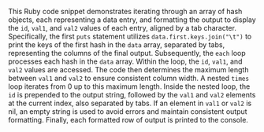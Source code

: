 This Ruby code snippet demonstrates iterating through an array of hash objects, each representing a data entry, and formatting the output to display the `id`, `val1`, and `val2` values of each entry, aligned by a tab character. Specifically, the first `puts` statement utilizes `data.first.keys.join("\t")` to print the keys of the first hash in the `data` array, separated by tabs, representing the columns of the final output. Subsequently, the `each` loop processes each hash in the `data` array. Within the loop, the `id`, `val1`, and `val2` values are accessed. The code then determines the maximum length between `val1` and `val2` to ensure consistent column width. A nested `times` loop iterates from 0 up to this maximum length. Inside the nested loop, the `id` is prepended to the output string, followed by the `val1` and `val2` elements at the current index, also separated by tabs. If an element in `val1` or `val2` is nil, an empty string is used to avoid errors and maintain consistent output formatting. Finally, each formatted row of output is printed to the console.